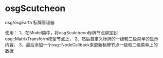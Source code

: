 # osgScutcheon
osg/osgEarth 标牌管理器

使用：
1、在Model类中，将osgScutcheon标牌节点绑定到osg::MatrixTransform模型节点上，
2、然后自定义标牌的一级和二级菜单的显示内容，
3、最后添加一个osg::NodeCallback来更新标牌节点一级和二级菜单上的数据
